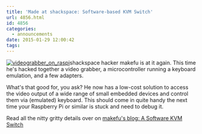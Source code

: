 ```yaml
---
title: 'Made at shackspace: Software-based KVM Switch'
url: 4856.html
id: 4856
categories:
  - announcements
date: 2015-01-29 12:00:42
tags:
---
```


[![videograbber_on_raspi](https://blog.shackspace.de/wp-content/uploads/2015/01/videograbber_on_raspi-300x268.jpg)](https://blog.shackspace.de/wp-content/uploads/2015/01/videograbber_on_raspi.jpg)shackspace hacker makefu is at it again. This time he's hacked together a video grabber, a microcontroller running a keyboard emulation, and a few adapters.

What's that good for, you ask? He now has a low-cost solution to access the video output of a wide range of small embedded devices and control them via (emulated) keyboard. This should come in quite handy the next time your Raspberry Pi or similar is stuck and need to debug it.

Read all the nitty gritty details over on [makefu's blog: A Software KVM Switch](http://euer.krebsco.de/a-software-kvm-switch.html)